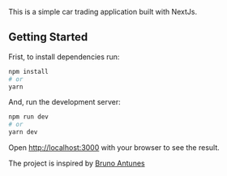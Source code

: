 This is a simple car trading application built with NextJs.

## Getting Started

Frist, to install dependencies run: 
```bash
npm install 
# or
yarn
````

And, run the development server:

```bash
npm run dev
# or
yarn dev
```

Open [http://localhost:3000](http://localhost:3000) with your browser to see the result.

The project is inspired by [Bruno Antunes](https://github.com/bmvantunes)






